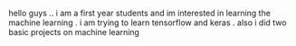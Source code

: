 hello guys ..
i am a first year students and im interested in learning the machine learning .
i am trying to learn tensorflow and keras .
also i did two basic projects on machine learning
